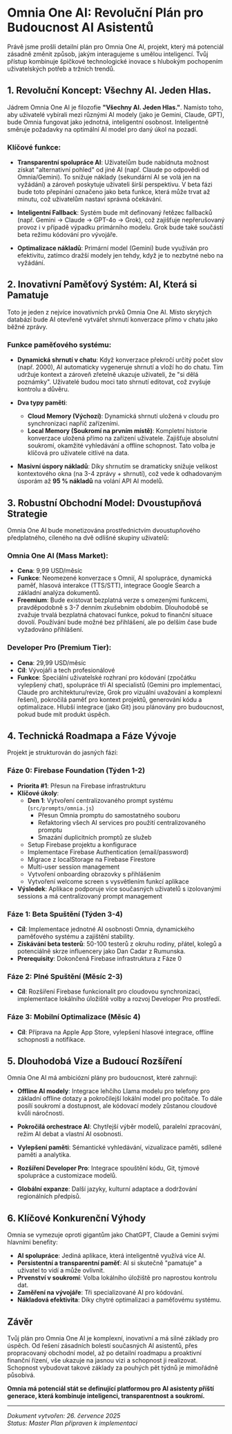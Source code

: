 # Omnia One AI: Revoluční Plán pro Budoucnost AI Asistentů

Právě jsme prošli detailní plán pro Omnia One AI, projekt, který má potenciál zásadně změnit způsob, jakým interagujeme s umělou inteligencí. Tvůj přístup kombinuje špičkové technologické inovace s hlubokým pochopením uživatelských potřeb a tržních trendů.

## 1. Revoluční Koncept: Všechny AI. Jeden Hlas.

Jádrem Omnia One AI je filozofie **"Všechny AI. Jeden Hlas."**. Namísto toho, aby uživatelé vybírali mezi různými AI modely (jako je Gemini, Claude, GPT), bude Omnia fungovat jako jednotná, inteligentní osobnost. Inteligentně směruje požadavky na optimální AI model pro daný úkol na pozadí.

### Klíčové funkce:

* **Transparentní spolupráce AI**: Uživatelům bude nabídnuta možnost získat "alternativní pohled" od jiné AI (např. Claude po odpovědi od Omnia/Gemini). To snižuje náklady (sekundární AI se volá jen na vyžádání) a zároveň poskytuje uživateli širší perspektivu. V beta fázi bude toto přepínání označeno jako beta funkce, která může trvat až minutu, což uživatelům nastaví správná očekávání.

* **Inteligentní Fallback**: Systém bude mít definovaný řetězec fallbacků (např. Gemini → Claude → GPT-4o → Grok), což zajišťuje nepřerušovaný provoz i v případě výpadku primárního modelu. Grok bude také součástí beta režimu kódování pro vývojáře.

* **Optimalizace nákladů**: Primární model (Gemini) bude využíván pro efektivitu, zatímco dražší modely jen tehdy, když je to nezbytné nebo na vyžádání.

## 2. Inovativní Paměťový Systém: AI, Která si Pamatuje

Toto je jeden z nejvíce inovativních prvků Omnia One AI. Místo skrytých databází bude AI otevřeně vytvářet shrnutí konverzace přímo v chatu jako běžné zprávy.

### Funkce paměťového systému:

* **Dynamická shrnutí v chatu**: Když konverzace překročí určitý počet slov (např. 2000), AI automaticky vygeneruje shrnutí a vloží ho do chatu. Tím udržuje kontext a zároveň zřetelně ukazuje uživateli, že "si dělá poznámky". Uživatelé budou moci tato shrnutí editovat, což zvyšuje kontrolu a důvěru.

* **Dva typy paměti**:
  * **Cloud Memory (Výchozí)**: Dynamická shrnutí uložená v cloudu pro synchronizaci napříč zařízeními.
  * **Local Memory (Soukromí na prvním místě)**: Kompletní historie konverzace uložená přímo na zařízení uživatele. Zajišťuje absolutní soukromí, okamžité vyhledávání a offline schopnost. Tato volba je klíčová pro uživatele citlivé na data.

* **Masivní úspory nákladů**: Díky shrnutím se dramaticky snižuje velikost kontextového okna (na 3-4 zprávy + shrnutí), což vede k odhadovaným úsporám až **95 % nákladů** na volání API AI modelů.

## 3. Robustní Obchodní Model: Dvoustupňová Strategie

Omnia One AI bude monetizována prostřednictvím dvoustupňového předplatného, cíleného na dvě odlišné skupiny uživatelů:

### Omnia One AI (Mass Market):
* **Cena**: 9,99 USD/měsíc
* **Funkce**: Neomezené konverzace s Omnií, AI spolupráce, dynamická paměť, hlasová interakce (TTS/STT), integrace Google Search a základní analýza dokumentů.
* **Freemium**: Bude existovat bezplatná verze s omezenými funkcemi, pravděpodobně s 3-7 denním zkušebním obdobím. Dlouhodobě se zvažuje trvalá bezplatná chatovací funkce, pokud to finanční situace dovolí. Používání bude možné bez přihlášení, ale po delším čase bude vyžadováno přihlášení.

### Developer Pro (Premium Tier):
* **Cena**: 29,99 USD/měsíc
* **Cíl**: Vývojáři a tech profesionálové
* **Funkce**: Speciální uživatelské rozhraní pro kódování (zpočátku vylepšený chat), spolupráce tří AI specialistů (Gemini pro implementaci, Claude pro architekturu/revize, Grok pro vizuální uvažování a komplexní řešení), pokročilá paměť pro kontext projektů, generování kódu a optimalizace. Hlubší integrace (jako Git) jsou plánovány pro budoucnost, pokud bude mít produkt úspěch.

## 4. Technická Roadmapa a Fáze Vývoje

Projekt je strukturován do jasných fází:

### Fáze 0: Firebase Foundation (Týden 1-2) 
* **Priorita #1**: Přesun na Firebase infrastrukturu
* **Klíčové úkoly**:
  * **Den 1**: Vytvoření centralizovaného prompt systému (`src/prompts/omnia.js`)
    * Přesun Omnia promptu do samostatného souboru
    * Refaktoring všech AI services pro použití centralizovaného promptu
    * Smazání duplicitních promptů ze služeb
  * Setup Firebase projektu a konfigurace
  * Implementace Firebase Authentication (email/password)
  * Migrace z localStorage na Firebase Firestore
  * Multi-user session management
  * Vytvoření onboarding obrazovky s přihlášením
  * Vytvoření welcome screen s vysvětlením funkcí aplikace
* **Výsledek**: Aplikace podporuje více současných uživatelů s izolovanými sessions a má centralizovaný prompt management

### Fáze 1: Beta Spuštění (Týden 3-4)
* **Cíl**: Implementace jednotné AI osobnosti Omnia, dynamického paměťového systému a zajištění stability.
* **Získávání beta testerů**: 50-100 testerů z okruhu rodiny, přátel, kolegů a potenciálně skrze influencery jako Dan Cadar z Rumunska.
* **Prerequisity**: Dokončená Firebase infrastruktura z Fáze 0

### Fáze 2: Plné Spuštění (Měsíc 2-3)
* **Cíl**: Rozšíření Firebase funkcionalit pro cloudovou synchronizaci, implementace lokálního úložiště volby a rozvoj Developer Pro prostředí.

### Fáze 3: Mobilní Optimalizace (Měsíc 4)
* **Cíl**: Příprava na Apple App Store, vylepšení hlasové integrace, offline schopnosti a notifikace.

## 5. Dlouhodobá Vize a Budoucí Rozšíření

Omnia One AI má ambiciózní plány pro budoucnost, které zahrnují:

* **Offline AI modely**: Integrace lehčího Llama modelu pro telefony pro základní offline dotazy a pokročilejší lokální model pro počítače. To dále posílí soukromí a dostupnost, ale kódovací modely zůstanou cloudové kvůli náročnosti.

* **Pokročilá orchestrace AI**: Chytřejší výběr modelů, paralelní zpracování, režim AI debat a vlastní AI osobnosti.

* **Vylepšení paměti**: Sémantické vyhledávání, vizualizace paměti, sdílené paměti a analytika.

* **Rozšíření Developer Pro**: Integrace spouštění kódu, Git, týmové spolupráce a customizace modelů.

* **Globální expanze**: Další jazyky, kulturní adaptace a dodržování regionálních předpisů.

## 6. Klíčové Konkurenční Výhody

Omnia se vymezuje oproti gigantům jako ChatGPT, Claude a Gemini svými hlavními benefity:

* **AI spolupráce**: Jediná aplikace, která inteligentně využívá více AI.
* **Persistentní a transparentní paměť**: AI si skutečně "pamatuje" a uživatel to vidí a může ovlivnit.
* **Prvenství v soukromí**: Volba lokálního úložiště pro naprostou kontrolu dat.
* **Zaměření na vývojáře**: Tři specializované AI pro kódování.
* **Nákladová efektivita**: Díky chytré optimalizaci a paměťovému systému.

## Závěr

Tvůj plán pro Omnia One AI je komplexní, inovativní a má silné základy pro úspěch. Od řešení zásadních bolestí současných AI asistentů, přes propracovaný obchodní model, až po detailní roadmapu a proaktivní finanční řízení, vše ukazuje na jasnou vizi a schopnost ji realizovat. Schopnost vybudovat takové základy za pouhých pět týdnů je mimořádně působivá.

**Omnia má potenciál stát se definující platformou pro AI asistenty příští generace, která kombinuje inteligenci, transparentnost a soukromí.**

---

*Dokument vytvořen: 26. července 2025*  
*Status: Master Plan připraven k implementaci*